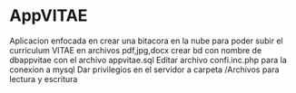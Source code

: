 # AppVITAE
Aplicacion enfocada en crear una bitacora en la nube para poder subir el curriculum VITAE en archivos pdf,jpg,docx
crear bd con nombre de dbappvitae con el archivo appvitae.sql
Editar archivo confi.inc.php para la conexion a mysql
Dar privilegios en el servidor a carpeta /Archivos para lectura y escritura
